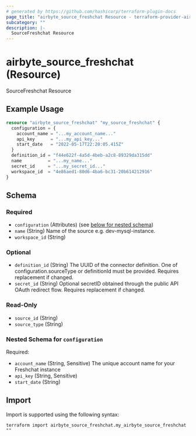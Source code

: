 ```yaml
---
# generated by https://github.com/hashicorp/terraform-plugin-docs
page_title: "airbyte_source_freshchat Resource - terraform-provider-airbyte"
subcategory: ""
description: |-
  SourceFreshchat Resource
---
```


# airbyte_source_freshchat (Resource)

SourceFreshchat Resource

## Example Usage

```terraform
resource "airbyte_source_freshchat" "my_source_freshchat" {
  configuration = {
    account_name = "...my_account_name..."
    api_key      = "...my_api_key..."
    start_date   = "2022-05-17T22:20:05.415Z"
  }
  definition_id = "f44e622f-4a5d-4beb-a2c8-89329da315dd"
  name          = "...my_name..."
  secret_id     = "...my_secret_id..."
  workspace_id  = "4e86aed1-80d6-4ba6-bc31-20b614212916"
}
```

<!-- schema generated by tfplugindocs -->
## Schema

### Required

- `configuration` (Attributes) (see [below for nested schema](#nestedatt--configuration))
- `name` (String) Name of the source e.g. dev-mysql-instance.
- `workspace_id` (String)

### Optional

- `definition_id` (String) The UUID of the connector definition. One of configuration.sourceType or definitionId must be provided. Requires replacement if changed.
- `secret_id` (String) Optional secretID obtained through the public API OAuth redirect flow. Requires replacement if changed.

### Read-Only

- `source_id` (String)
- `source_type` (String)

<a id="nestedatt--configuration"></a>
### Nested Schema for `configuration`

Required:

- `account_name` (String, Sensitive) The unique account name for your Freshchat instance
- `api_key` (String, Sensitive)
- `start_date` (String)

## Import

Import is supported using the following syntax:

```shell
terraform import airbyte_source_freshchat.my_airbyte_source_freshchat ""
```
